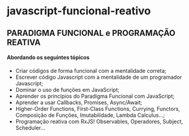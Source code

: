 # javascript-funcional-reativo

## PARADIGMA FUNCIONAL e PROGRAMAÇÃO REATIVA

#### Abordando os seguintes tópicos

- Criar códigos de forma funcional com a mentalidade correta;
- Escrever código Javascript com a mentalidade de um programador Javascript;
- Dominar o uso de funções em JavaScript;
- Aprender os princípios do Paradigma Funcional com JavaScript;
- Aprender a usar Callbacks, Promises, Async/Await;
- Higher-Order Functions, First-Class Functions, Currying, Functors, Composição de Funções, Imutabilidade, Lambda Calculus...;
- Programação reativa com RxJS! Observables, Operadores, Subject, Scheduler...
